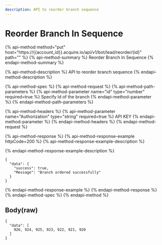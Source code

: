 ```yaml
---
description: API to reorder branch sequence
---
```


# Reorder Branch In Sequence

{% api-method method="put" host="https://{{account\_id}}.acquire.io/api/v1/bot/lead/reorder/{id}" path="" %}
{% api-method-summary %}
Reorder Branch In Sequence
{% endapi-method-summary %}

{% api-method-description %}
API to reorder branch sequence
{% endapi-method-description %}

{% api-method-spec %}
{% api-method-request %}
{% api-method-path-parameters %}
{% api-method-parameter name="id" type="number" required=true %}
Specify Id of the branch
{% endapi-method-parameter %}
{% endapi-method-path-parameters %}

{% api-method-headers %}
{% api-method-parameter name="Authorization" type="string" required=true %}
API KEY
{% endapi-method-parameter %}
{% endapi-method-headers %}
{% endapi-method-request %}

{% api-method-response %}
{% api-method-response-example httpCode=200 %}
{% api-method-response-example-description %}

{% endapi-method-response-example-description %}

```
{
  "data": {
    "success": true,
    "Message": "Branch ordered successfully"
  }
}

```
{% endapi-method-response-example %}
{% endapi-method-response %}
{% endapi-method-spec %}
{% endapi-method %}

## Body\(raw\)

```text
{
  "data": [
    926, 924, 925, 923, 922, 921, 920
  ]
}

```

